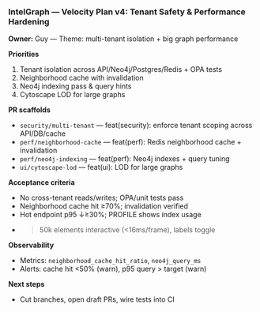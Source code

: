 ### IntelGraph — Velocity Plan v4: Tenant Safety & Performance Hardening

**Owner:** Guy — Theme: multi-tenant isolation + big graph performance

**Priorities**

1. Tenant isolation across API/Neo4j/Postgres/Redis + OPA tests
2. Neighborhood cache with invalidation
3. Neo4j indexing pass & query hints
4. Cytoscape LOD for large graphs

**PR scaffolds**

- `security/multi-tenant` — feat(security): enforce tenant scoping across API/DB/cache
- `perf/neighborhood-cache` — feat(perf): Redis neighborhood cache + invalidation
- `perf/neo4j-indexing` — feat(perf): Neo4j indexes + query tuning
- `ui/cytoscape-lod` — feat(ui): LOD for large graphs

**Acceptance criteria**

- No cross-tenant reads/writes; OPA/unit tests pass
- Neighborhood cache hit ≥70%; invalidation verified
- Hot endpoint p95 ↓≥30%; PROFILE shows index usage
- > 50k elements interactive (<16ms/frame), labels toggle

**Observability**

- Metrics: `neighborhood_cache_hit_ratio`, `neo4j_query_ms`
- Alerts: cache hit <50% (warn), p95 query > target (warn)

**Next steps**

- Cut branches, open draft PRs, wire tests into CI
